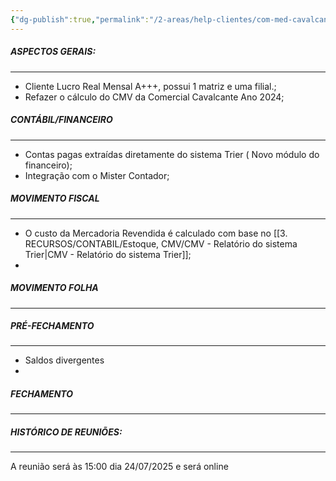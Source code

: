 ```yaml
---
{"dg-publish":true,"permalink":"/2-areas/help-clientes/com-med-cavalcante/","dgPassFrontmatter":true,"created":"2025-04-16T10:03:28.299-03:00","updated":"2025-10-06T15:51:04.384-03:00"}
---
```


##### **ASPECTOS GERAIS:**
___

 - Cliente Lucro Real Mensal A+++, possui 1 matriz e uma filial.;
 - Refazer o cálculo do CMV da Comercial Cavalcante Ano 2024;




##### **CONTÁBIL/FINANCEIRO**
___
 - Contas pagas extraídas diretamente do sistema Trier ( Novo módulo do financeiro);
 - Integração com o Mister Contador;





##### **MOVIMENTO FISCAL**
____

 - O custo da Mercadoria Revendida é calculado com base no [[3. RECURSOS/CONTABIL/Estoque, CMV/CMV - Relatório do sistema Trier\|CMV - Relatório do sistema Trier]];
 - 



##### **MOVIMENTO FOLHA**
____




##### **PRÉ-FECHAMENTO**
___

 - Saldos divergentes
 - 



##### **FECHAMENTO**
___










##### **HISTÓRICO DE REUNIÕES:**
___

A reunião será às 15:00 dia 24/07/2025 e será online
